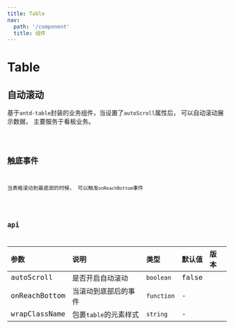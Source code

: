 ```yaml
---
title: Table
nav:
  path: '/component'
  title: 组件
---
```


# Table

## 自动滚动

基于`antd-table`封装的业务组件，当设置了`autoScroll`属性后， 可以自动滚动展示数据，
主要服务于看板业务。

<code src="./demo/index" />

## 触底事件

当表格滚动到最底部的时候， 可以触发`onReachBottom`事件

<code src="./demo/reach-bottom" />

## api

| 参数 | 说明 | 类型 | 默认值 | 版本 |
| :--- | :--- | :--- | :--- | :--- |
| autoScroll | 是否开启自动滚动 | `boolean` | false | |
| onReachBottom | 当滚动到底部后的事件 | `function` | - | |
| wrapClassName | 包裹`table`的元素样式 | `string` | - | |

